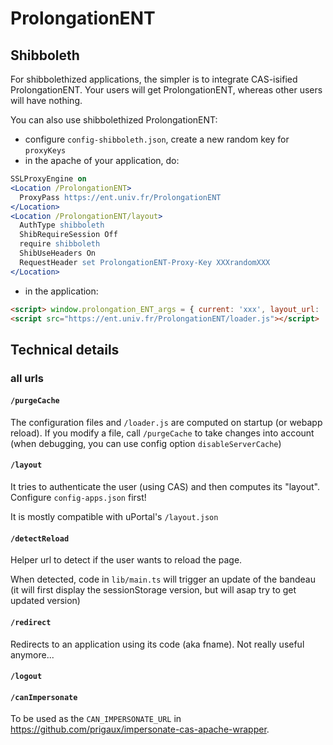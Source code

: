 ProlongationENT
===========


Shibboleth
-------------------

For shibbolethized applications, the simpler is to integrate CAS-isified ProlongationENT.
Your users will get ProlongationENT, whereas other users will have nothing.

You can also use shibbolethized ProlongationENT:
* configure ```config-shibboleth.json```, create a new random key for ```proxyKeys```
* in the apache of your application, do:

```apache
SSLProxyEngine on
<Location /ProlongationENT>
  ProxyPass https://ent.univ.fr/ProlongationENT
</Location>
<Location /ProlongationENT/layout> 
  AuthType shibboleth
  ShibRequireSession Off
  require shibboleth
  ShibUseHeaders On
  RequestHeader set ProlongationENT-Proxy-Key XXXrandomXXX
</Location>
```

* in the application:

```html
<script> window.prolongation_ENT_args = { current: 'xxx', layout_url: '/ProlongationENT/layout' } </script>
<script src="https://ent.univ.fr/ProlongationENT/loader.js"></script>
```



Technical details
-------------------

### all urls

#### ```/purgeCache```

The configuration files and ```/loader.js``` are computed on startup (or webapp reload). If you modify a file, call ```/purgeCache``` to take changes into account (when debugging, you can use config option ```disableServerCache```)

#### ```/layout```

It tries to authenticate the user (using CAS) and then computes its "layout". Configure ```config-apps.json``` first!

It is mostly compatible with uPortal's ```/layout.json```

#### ```/detectReload```

Helper url to detect if the user wants to reload the page.

When detected, code in ```lib/main.ts``` will trigger an update of the bandeau (it will first display the sessionStorage version, but will asap try to get updated version)

#### ```/redirect```

Redirects to an application using its code (aka fname). Not really useful anymore...

#### ```/logout```

#### ```/canImpersonate```

To be used as the ```CAN_IMPERSONATE_URL``` in https://github.com/prigaux/impersonate-cas-apache-wrapper.
